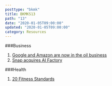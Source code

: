 ```yaml
---
posttype: "bkmk"
title: BKMKS13
path: "13"
date: "2020-01-05T09:00:00"
updated: "2020-01-05T09:00:00"
category: Resources
---
```


###Business
1. [Google and Amazon are now in the oil business](https://www.youtube.com/watch?v=v3n8txX3144)
1. [Snap acquires AI Factory](https://www.producthunt.com/newsletter/3756)

###Health
1. [20 Fitness Standards](https://www.bobbymaximus.com/20-fitness-standards/)
